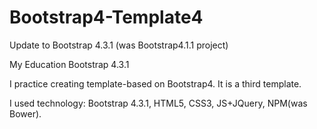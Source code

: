 # Bootstrap4-Template4
Update to Bootstrap 4.3.1 (was Bootstrap4.1.1 project)

My Education Bootstrap 4.3.1

I practice creating template-based on Bootstrap4. It is a third template.

I used technology: Bootstrap 4.3.1, HTML5, CSS3, JS+JQuery, NPM(was Bower).
